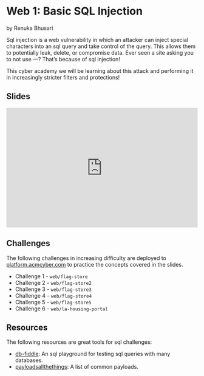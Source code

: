# Web 1: Basic SQL Injection

by Renuka Bhusari

Sql injection is a web vulnerability in which an attacker can inject special characters into an sql query and take control of the query. This allows them to potentially leak, delete, or compromise data. Ever seen a site asking you to not use —? That’s because of sql injection!

This cyber academy we will be learning about this attack and performing it in increasingly stricter filters and protections!

## Slides

<iframe src="https://docs.google.com/presentation/d/e/2PACX-1vT8zrES7CGDDq68uuZ5tv8FuvB2v5pslC1_47_yc44BPbylB_aRoFL2hlVc0_rAc11ZA9hUFMfDv3fN/embed?start=false&loop=false&delayms=3000" frameborder="0" width="100%" style="aspect-ratio: 16 / 10;" allowfullscreen="true" mozallowfullscreen="true" webkitallowfullscreen="true"></iframe>

## Challenges

The following challenges in increasing difficulty are deployed to [platform.acmcyber.com](https://platform.acmcyber.com) to practice the concepts covered in the slides.

- Challenge 1 - `web/flag-store`
- Challenge 2 - `web/flag-store2`
- Challenge 3 - `web/flag-store3`
- Challenge 4 - `web/flag-store4`
- Challenge 5 - `web/flag-store5`
- Challenge 6 - `web/la-housing-portal`

## Resources

The following resources are great tools for sql challenges:

- [db-fiddle](https://www.db-fiddle.com/): An sql playground for testing sql queries with many databases.
- [payloadsallthethings](https://github.com/swisskyrepo/PayloadsAllTheThings/tree/master/SQL%20Injection): A list of common payloads.

